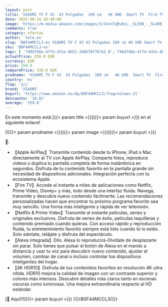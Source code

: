```yaml
---
layout: post
title: 'XIAOMI TV F 43  43 Pulgadas  109 cm   4K UHD  Smart TV  Fire TV  Control por Voz Alexa  HDR10  MEMC  2GB+32GB  Compatible con Apple AirPlay  2025'
date: 2025-08-14 18:49:08
image: 'https://m.media-amazon.com/images/I/41nnTqRuOcL._SL500_._SL400_.jpg'
comments: true
category: ofertas
author: 'tole.es'
slug: 'B0F44MCCL3-es XIAOMI TV F 43 43 Pulgadas 109 cm 4K UHD Smart TV Fire TV...'
sku: 'B0F44MCCL3-es'
tags: [ '749d7d8e-47fd-431e-8b51-348b70f767e2_0','749d7d8e-47fd-431e-8b51-348b70f767e2_101','Arborist Merchandising Root','Electrónica','Los favoritos de nuestros clientes: Electrónica','Self Service','Special Features Stores','TV, vídeo y home cinema','Televisores','alexa','xiaomi','🇪🇸', ]
actualPrice: 259.0 EUR
currency: EUR
price: 259.0
comparePrice: 319.0 EUR
prodname: 'XIAOMI TV F 43  43 Pulgadas  109 cm   4K UHD  Smart TV  Fire TV  Control por Voz Alexa  HDR10  MEMC  2GB+32GB  Compatible con Apple AirPlay  2025'
country: 'es'
flag: '🇪🇸'
brand: 'XIAOMI'
buyurl: 'https://www.amazon.es/dp/B0F44MCCL3/?tag=tolees-21'
descuento: '18.81'
average: '259.0'
---
```


En este momento está [{{< param title >}}]({{< param buyurl >}}) en el siguiente enlace!

[![{{< param prodname >}}]({{< param image >}})]({{< param buyurl >}})

🔎:

- 【Apple AirPlay】Transmite contenido desde tu iPhone, iPad o Mac directamente al TV con Apple AirPlay. Comparte fotos, reproduce videos o duplica tu pantalla completa de forma inalámbrica en segundos. Disfruta de tu contenido favorito en la pantalla grande sin necesidad de dispositivos adicionales. Integración perfecta con tu ecosistema Apple.
- 【Fire TV】Accede al instante a miles de aplicaciones como Netflix, Prime Video, Disney+ y más, todo desde una interfaz fluida. Navega, transmite y descubre nuevo contenido fácilmente. Las recomendaciones personalizadas hacen que encontrar tu próximo programa favorito sea muy sencillo. Una forma más inteligente y rápida de ver televisión.
- 【Netflix & Prime Video】Transmite al instante películas, series y originales exclusivos. Disfruta de series de éxito, películas taquilleras y contenido premiado cuando quieras. Con acceso rápido y reproducción fluida, tu entretenimiento favorito siempre está listo cuando tú lo estés. Solo siéntate, relájate y disfruta del espectáculo.
- 【Alexa integrada】Dilo. Alexa lo reproducirá-Olvídate de desplazarte sin parar. Solo tienes que pulsar el botón de Alexa en el mando a distancia y usar tu voz para descubrir nuevo contenido, ajustar el volumen, cambiar de canal o incluso controlar tus dispositivos inteligentes del hogar.
- 【4K HDR10】Disfruta de tus contenidos favoritos en resolución 4K ultra nítida. HDR10 mejora la calidad de imagen con un contraste superior y colores más intensos. Descubre detalles más claros tanto en escenas oscuras como luminosas. Una mejora extraordinaria respecto al HD estándar.

[🛒 Aquí!!!]({{< param buyurl >}})
{{<world>}}B0F44MCCL3{{</world>}}
